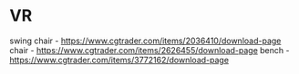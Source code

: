 # VR

swing chair - https://www.cgtrader.com/items/2036410/download-page
chair - https://www.cgtrader.com/items/2626455/download-page
bench - https://www.cgtrader.com/items/3772162/download-page

